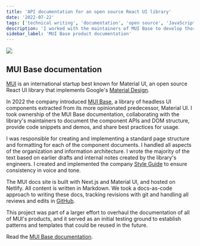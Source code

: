 ```yaml
---
title: 'API documentation for an open source React UI library'
date: '2022-07-22'
tags: ['technical writing', 'documentation', 'open source', 'JavaScript', 'TypeScript', 'React', 'API']
description: 'I worked with the maintainers of MUI Base to develop thorough technical documentation for this React UI library.'
sidebar_label: 'MUI Base product documentation'
---
```


![](/img/mui/mui-base-docs.png)

## MUI Base documentation

[MUI](https://www.mui.com/) is an international startup best known for Material UI, an open source React UI library that implements Google's [Material Design](https://www.material.io/).

In 2022 the company introduced [MUI Base](https://mui.com/base/getting-started/overview/), a library of headless UI components extracted from its more opinionated predecessor, Material UI.
I took ownership of the MUI Base documentation, collaborating with the library's maintainers to document the component APIs and DOM structure, provide code snippets and demos, and share best practices for usage.

I was responsible for creating and implementing a standard page structure and formatting for each of the component documents.
I handled all aspects of the organization and information architecture.
I wrote the majority of the text based on earlier drafts and internal notes created by the library's engineers.
I created and implemented the company [Style Guide](https://mui-org.notion.site/Style-guide-2a957a4168a54d47b14bae026d06a24b) to ensure consistency in voice and tone.

The MUI docs site is built with Next.js and Material UI, and hosted on Netlify.
All content is written in Markdown.
We took a docs-as-code approach to writing these docs, tracking revisions with git and handling all reviews and edits in [GitHub](https://github.com/mui/material-ui/issues/32072).

This project was part of a larger effort to overhaul the documentation of all of MUI's products, and it served as an initial testing ground to establish patterns and templates that could be reused in the future.

Read the [MUI Base documentation](https://mui.com/base/getting-started/overview/).